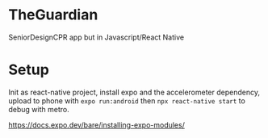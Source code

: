 # TheGuardian
SeniorDesignCPR app but in Javascript/React Native

# Setup
Init as react-native project, install expo and the accelerometer dependency, upload to phone with `expo run:android` then `npx react-native start` to debug with metro.

https://docs.expo.dev/bare/installing-expo-modules/
